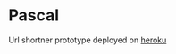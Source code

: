 # Pascal
Url shortner prototype deployed on [heroku](https://powerful-headland-35217.herokuapp.com)
